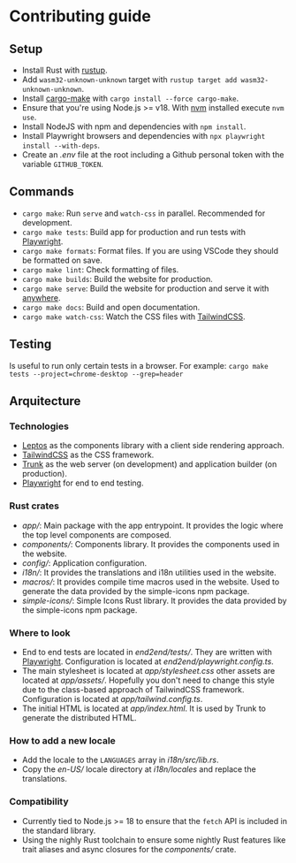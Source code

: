 # Contributing guide

## Setup

- Install Rust with [rustup](https://rustup.rs/).
- Add `wasm32-unknown-unknown` target with `rustup target add wasm32-unknown-unknown`.
- Install [cargo-make](https://sagiegurari.github.io/cargo-make/) with `cargo install --force cargo-make`.
- Ensure that you're using Node.js >= v18. With [nvm](https://github.com/nvm-sh/nvm) installed execute `nvm use`.
- Install NodeJS with npm and dependencies with `npm install`.
- Install Playwright browsers and dependencies with `npx playwright install --with-deps`.
- Create an _.env_ file at the root including a Github personal token with the variable `GITHUB_TOKEN`.

## Commands

- `cargo make`: Run `serve` and `watch-css` in parallel. Recommended for development.
- `cargo make tests`: Build app for production and run tests with [Playwright](https://playwright.dev/).
- `cargo make formats`: Format files. If you are using VSCode they should be formatted on save.
- `cargo make lint`: Check formatting of files.
- `cargo make builds`: Build the website for production.
- `cargo make serve`: Build the website for production and serve it with [anywhere](https://www.npmjs.com/package/anywhere).
- `cargo make docs`: Build and open documentation.
- `cargo make watch-css`: Watch the CSS files with [TailwindCSS](https://tailwindcss.com/).

## Testing

Is useful to run only certain tests in a browser. For example: `cargo make tests --project=chrome-desktop --grep=header`

## Arquitecture

### Technologies

- [Leptos](https://docs.rs/leptos) as the components library with a client side rendering approach.
- [TailwindCSS](https://tailwindcss.com/) as the CSS framework.
- [Trunk](https://trunkrs.dev/) as the web server (on development) and application builder (on production).
- [Playwright](https://playwright.dev/) for end to end testing.

### Rust crates

- _app/_: Main package with the app entrypoint. It provides the logic where the top level components are composed.
- _components/_: Components library. It provides the components used in the website.
- _config/_: Application configuration.
- _i18n/_: It provides the translations and i18n utilities used in the website.
- _macros/_: It provides compile time macros used in the website. Used to generate the data provided by the simple-icons npm package.
- _simple-icons/_: Simple Icons Rust library. It provides the data provided by the simple-icons npm package.

### Where to look

- End to end tests are located in _end2end/tests/_. They are written with [Playwright](https://playwright.dev/). Configuration is located at _end2end/playwright.config.ts_.
- The main stylesheet is located at _app/stylesheet.css_ other assets are located at _app/assets/_. Hopefully you don't need to change this style due to the class-based approach of TailwindCSS framework. Configuration is located at _app/tailwind.config.ts_.
- The initial HTML is located at _app/index.html_. It is used by Trunk to generate the distributed HTML.

### How to add a new locale

- Add the locale to the `LANGUAGES` array in _i18n/src/lib.rs_.
- Copy the _en-US/_ locale directory at _i18n/locales_ and replace the translations.

### Compatibility

- Currently tied to Node.js >= 18 to ensure that the `fetch` API is included in the standard library.
- Using the nighly Rust toolchain to ensure some nightly Rust features like trait aliases and async closures for the _components/_ crate.
